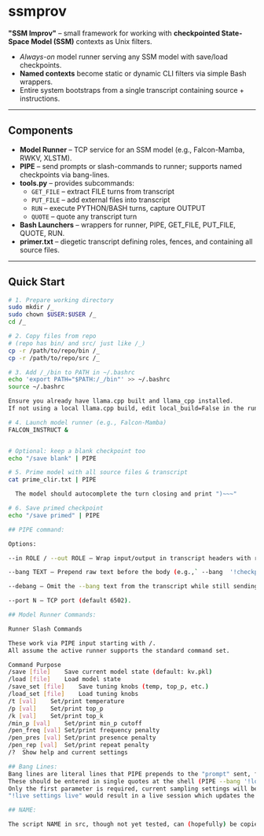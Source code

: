 # ssmprov
**"SSM Improv"** – small framework for working with **checkpointed State-Space Model (SSM)** contexts as Unix filters.

- *Always-on* model runner serving any SSM model with save/load checkpoints.  
- **Named contexts** become static or dynamic CLI filters via simple Bash wrappers.  
- Entire system bootstraps from a single transcript containing source + instructions.  

---

## Components

- **Model Runner** – TCP service for an SSM model (e.g., Falcon-Mamba, RWKV, XLSTM).  
- **PIPE** – send prompts or slash-commands to runner; supports named checkpoints via bang-lines.  
- **tools.py** – provides subcommands:  
  - `GET_FILE` – extract FILE turns from transcript  
  - `PUT_FILE` – add external files into transcript  
  - `RUN` – execute PYTHON/BASH turns, capture OUTPUT  
  - `QUOTE` – quote any transcript turn  
- **Bash Launchers** – wrappers for runner, PIPE, GET_FILE, PUT_FILE, QUOTE, RUN.  
- **primer.txt** – diegetic transcript defining roles, fences, and containing all source files.  

---

## Quick Start

```bash
# 1. Prepare working directory
sudo mkdir /_
sudo chown $USER:$USER /_
cd /_

# 2. Copy files from repo
# (repo has bin/ and src/ just like /_)
cp -r /path/to/repo/bin /_
cp -r /path/to/repo/src /_

# 3. Add /_/bin to PATH in ~/.bashrc
echo 'export PATH="$PATH:/_/bin"' >> ~/.bashrc
source ~/.bashrc

Ensure you already have llama.cpp built and llama_cpp installed.
If not using a local llama.cpp build, edit local_build=False in the runner script.

# 4. Launch model runner (e.g., Falcon-Mamba)
FALCON_INSTRUCT &


# Optional: keep a blank checkpoint too
echo "/save blank" | PIPE

# 5. Prime model with all source files & transcript
cat prime_clir.txt | PIPE 

  The model should autocomplete the turn closing and print ")~~~"

# 6. Save primed checkpoint
echo "/save primed" | PIPE

## PIPE command:

Options:

--in ROLE / --out ROLE — Wrap input/output in transcript headers with roles.

--bang TEXT — Prepend raw text before the body (e.g.,` --bang  '!checkpoint file headers' `).

--debang — Omit the --bang text from the transcript while still sending it.

--port N — TCP port (default 6502).

## Model Runner Commands:

Runner Slash Commands

These work via PIPE input starting with /.
All assume the active runner supports the standard command set.

Command	Purpose
/save [file]	Save current model state (default: kv.pkl)
/load [file]	Load model state
/save_set [file]	Save tuning knobs (temp, top_p, etc.)
/load_set [file]	Load tuning knobs
/t [val]	Set/print temperature
/p [val]	Set/print top_p
/k [val]	Set/print top_k
/min_p [val]	Set/print min_p cutoff
/pen_freq [val]	Set/print frequency penalty
/pen_pres [val]	Set/print presence penalty
/pen_rep [val]	Set/print repeat penalty
/?	Show help and current settings

## Bang Lines:
Bang lines are literal lines that PIPE prepends to the "prompt" sent, format is "!load_checkpoint sampling_settings !save_checkpoint".
These should be entered in single quotes at the shell (PIPE --bang '!load set save').
Only the first parameter is required, current sampling settings will be used if not provided and no post-prompt save will be made if not provided.
"!live settings live" would result in a live session which updates the checkpoint after each prompt.

## NAME:

The script NAME in src, though not yet tested, can (hopefully) be copied into /_/bin or elsewhere in the executable path given the same filename as any save in the model's checkpoint directory.  It takes care of the --bang line by specifying it's own name as the save and load checkpoint and (hard-coded, edit to change) "coder" (which means you must first save a "coder" sampling settings file) sampling.  That then *should* become a named filter that can be piped through in the shell, with input and output role names and whatever specialist behavior that context is doing. This script can be edited, removing the second usage of $name in it, to produce static snapshots.
